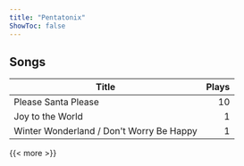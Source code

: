 ```yaml
---
title: "Pentatonix"
ShowToc: false
---
```


## Songs
Title | Plays 
----- | -----: 
Please Santa Please | 10
Joy to the World | 1
Winter Wonderland / Don't Worry Be Happy | 1

{{< more >}}